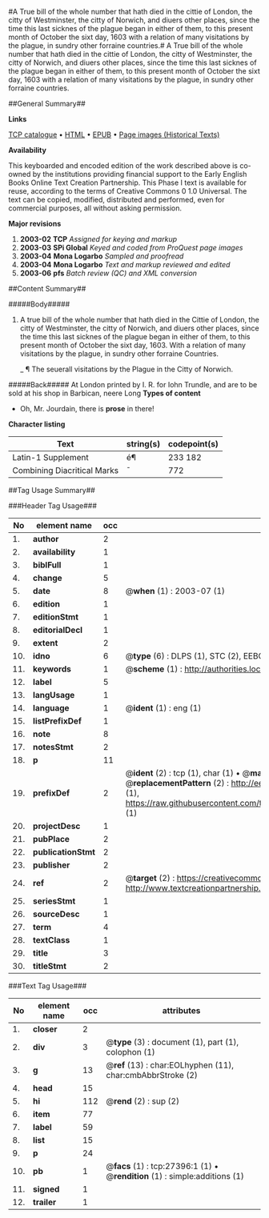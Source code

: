 #A True bill of the whole number that hath died in the cittie of London, the citty of Westminster, the citty of Norwich, and diuers other places, since the time this last sicknes of the plague began in either of them, to this present month of October the sixt day, 1603 with a relation of many visitations by the plague, in sundry other forraine countries.#
A True bill of the whole number that hath died in the cittie of London, the citty of Westminster, the citty of Norwich, and diuers other places, since the time this last sicknes of the plague began in either of them, to this present month of October the sixt day, 1603 with a relation of many visitations by the plague, in sundry other forraine countries.

##General Summary##

**Links**

[TCP catalogue](http://www.ota.ox.ac.uk/tcp/)  • 
[HTML](http://tei.it.ox.ac.uk/tcp/Texts-HTML/free/A06/A06259.html)  • 
[EPUB](http://tei.it.ox.ac.uk/tcp/Texts-EPUB/free/A06/A06259.epub) • 
[Page images (Historical Texts)](https://data.historicaltexts.jisc.ac.uk/view?pubId=eebo-24227514e&pageId=eebo-24227514e-27396-1)

**Availability**

This keyboarded and encoded edition of the
	       work described above is co-owned by the institutions
	       providing financial support to the Early English Books
	       Online Text Creation Partnership. This Phase I text is
	       available for reuse, according to the terms of Creative
	       Commons 0 1.0 Universal. The text can be copied,
	       modified, distributed and performed, even for
	       commercial purposes, all without asking permission.

**Major revisions**

1. __2003-02__ __TCP__ *Assigned for keying and markup*
1. __2003-03__ __SPi Global__ *Keyed and coded from ProQuest page images*
1. __2003-04__ __Mona Logarbo__ *Sampled and proofread*
1. __2003-04__ __Mona Logarbo__ *Text and markup reviewed and edited*
1. __2003-06__ __pfs__ *Batch review (QC) and XML conversion*

##Content Summary##

#####Body#####

1. A true bill of the whole number that hath died in the Cittie of London, the citty of Westminster, the citty of Norwich, and diuers other places, since the time this last sicknes of the plague began in either of them, to this present month of October the sixt day, 1603. With a relation of many visitations by the plague, in sundry other forraine Countries.

    _ ¶ The seuerall visitations by the Plague in the Citty of Norwich.

#####Back#####
At London printed by I. R. for Iohn Trundle, and are to be sold at his shop in Barbican, neere Long 
**Types of content**

  * Oh, Mr. Jourdain, there is **prose** in there!

**Character listing**


|Text|string(s)|codepoint(s)|
|---|---|---|
|Latin-1 Supplement|é¶|233 182|
|Combining             Diacritical Marks|̄|772|

##Tag Usage Summary##

###Header Tag Usage###

|No|element name|occ|attributes|
|---|---|---|---|
|1.|__author__|2||
|2.|__availability__|1||
|3.|__biblFull__|1||
|4.|__change__|5||
|5.|__date__|8| @__when__ (1) : 2003-07 (1)|
|6.|__edition__|1||
|7.|__editionStmt__|1||
|8.|__editorialDecl__|1||
|9.|__extent__|2||
|10.|__idno__|6| @__type__ (6) : DLPS (1), STC (2), EEBO-CITATION (1), OCLC (1), VID (1)|
|11.|__keywords__|1| @__scheme__ (1) : http://authorities.loc.gov/ (1)|
|12.|__label__|5||
|13.|__langUsage__|1||
|14.|__language__|1| @__ident__ (1) : eng (1)|
|15.|__listPrefixDef__|1||
|16.|__note__|8||
|17.|__notesStmt__|2||
|18.|__p__|11||
|19.|__prefixDef__|2| @__ident__ (2) : tcp (1), char (1)  •  @__matchPattern__ (2) : ([0-9\-]+):([0-9IVX]+) (1), (.+) (1)  •  @__replacementPattern__ (2) : http://eebo.chadwyck.com/downloadtiff?vid=$1&page=$2 (1), https://raw.githubusercontent.com/textcreationpartnership/Texts/master/tcpchars.xml#$1 (1)|
|20.|__projectDesc__|1||
|21.|__pubPlace__|2||
|22.|__publicationStmt__|2||
|23.|__publisher__|2||
|24.|__ref__|2| @__target__ (2) : https://creativecommons.org/publicdomain/zero/1.0/ (1), http://www.textcreationpartnership.org/docs/. (1)|
|25.|__seriesStmt__|1||
|26.|__sourceDesc__|1||
|27.|__term__|4||
|28.|__textClass__|1||
|29.|__title__|3||
|30.|__titleStmt__|2||


###Text Tag Usage###

|No|element name|occ|attributes|
|---|---|---|---|
|1.|__closer__|2||
|2.|__div__|3| @__type__ (3) : document (1), part (1), colophon (1)|
|3.|__g__|13| @__ref__ (13) : char:EOLhyphen (11), char:cmbAbbrStroke (2)|
|4.|__head__|15||
|5.|__hi__|112| @__rend__ (2) : sup (2)|
|6.|__item__|77||
|7.|__label__|59||
|8.|__list__|15||
|9.|__p__|24||
|10.|__pb__|1| @__facs__ (1) : tcp:27396:1 (1)  •  @__rendition__ (1) : simple:additions (1)|
|11.|__signed__|1||
|12.|__trailer__|1||
